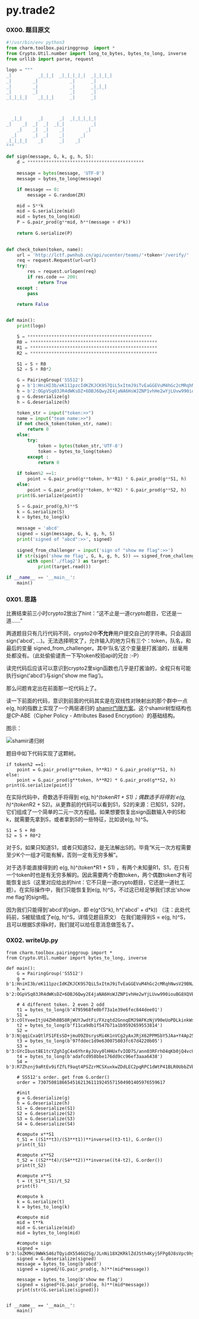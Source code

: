 # py.trade2


### 0X00. 题目原文

```python
#!/usr/bin/env python3
from charm.toolbox.pairinggroup  import *
from Crypto.Util.number import long_to_bytes, bytes_to_long, inverse
from urllib import parse, request

logo = """
_|          _|_|_|  _|_|_|_|_|  _|_|_|_|  
_|        _|            _|      _|        
_|        _|            _|      _|_|_|    
_|        _|            _|      _|        
_|_|_|_|    _|_|_|      _|      _|        



  _|_|      _|      _|  _|_|_|_|_|  
_|    _|  _|  _|  _|_|          _|
    _|    _|  _|    _|        _|
  _|      _|  _|    _|      _|
_|_|_|_|    _|      _|    _|
"""

def sign(message, G, k, g, h, S):
    d = ********************************************
        
    message = bytes(message, 'UTF-8')
    message = bytes_to_long(message)

    if message == 0:
        message = G.random(ZR)

    mid = S**k
    mid = G.serialize(mid)
    mid = bytes_to_long(mid)
    P = G.pair_prod(g**mid, h**(message + d*k))
    
    return G.serialize(P)
    

def check_token(token, name):
    url = 'http://lctf.pwnhub.cn/api/ucenter/teams/'+token+'/verify/'
    req = request.Request(url=url)
    try:
        res = request.urlopen(req)
        if res.code == 200:
            return True
    except :
        pass

    return False    
           

def main():
    print(logo)

    S = ***********************************************
    R0 = ************************************************
    R1 = ************************************************
    R2 = ************************************************

    S1 = S + R0
    S2 = S + R0*2

    G = PairingGroup('SS512')
    g = b'1:HniHI3b/eK111pzcIdKZKJCK9S7QiL5xItmJ9iTvEaGGEVuM4hGc2cMRqhNwsV29BN/QpqhopD+2XgUaTdQMqQA='
    h = b'2:OGpVSq03JR4dWKsDZ+6DBJ6Qwy2E4jaNA6HsWJZNP1vhHe2wYjLUvw990iouBG8XQVEbKr+uLNc3k9n4JDAJOgA='
    g = G.deserialize(g)
    h = G.deserialize(h)

    token_str = input("token:>>")
    name = input("team name:>>")
    if not check_token(token_str, name):
        return 0
    else:
        try:
            token = bytes(token_str,'UTF-8')
            token = bytes_to_long(token)
        except :
            return 0
    
    if token%2 ==1:
        point = G.pair_prod(g**token, h**R1) * G.pair_prod(g**S1, h)
    else:
        point = G.pair_prod(g**token, h**R2) * G.pair_prod(g**S2, h)
    print(G.serialize(point))

    S = G.pair_prod(g,h)**S
    k = G.serialize(S)
    k = bytes_to_long(k)
    
    message = 'abcd'
    signed = sign(message, G, k, g, h, S)
    print('signed of "abcd":>>', signed)
    
    signed_from_challenger = input('sign of "show me flag":>>')
    if str(sign('show me flag', G, k, g, h, S)) == signed_from_challenger:
        with open('./flag2') as target:
            print(target.read())

if __name__ == '__main__':
    main()

```

### 0X01. 思路

比赛结束前三小时crypto2放出了hint：“这不止是一道crypto题目，它还是一道……”

两道题目只有几行代码不同，crypto2中**不允许**用户提交自己的字符串。只会返回sign('abcd', ...)。无法选择明文了，允许输入的地方只有三个：token，队名，和最后的变量 signed_from_challenger。其中‘队名’这个变量是打酱油的，丝毫用处都没有。（此处偷偷谴责一下写token校验api的兄台 :-P）

读完代码后应该可以意识到crypto2里sign函数也几乎是打酱油的，全程只有可能执行sign('abcd')与sign('show me flag')。

那么问题肯定出在前面那一坨代码上了。

读一下前面的代码，意识到前面的代码其实是在双线性对映射出的那个群中一点e(g, h)的指数上实现了一个两层递归的 [shamir门限方案][2]。这个shamir树型结构也是CP-ABE（Cipher Policy - Attributes Based Encryption）的基础结构。

图示：

![shamir递归树][3]

题目中如下代码实现了这颗树。

```
if token%2 ==1:
    point = G.pair_prod(g**token, h**R1) * G.pair_prod(g**S1, h)
else:
    point = G.pair_prod(g**token, h**R2) * G.pair_prod(g**S2, h)
print(G.serialize(point))
```

在实际代码中，奇数选手将得到 e(g, h)^(token*R1 + S1)；偶数选手将得到 e(g, h)^(token*R2 + S2)。从更靠前的代码可以看到S1，S2的来源：已知S1，S2时，它们组成了一个简单的二元一次方程组。如果想要恢复出sign函数输入中的S和k，就需要先拿到S，或者拿到S的一些特征，比如说e(g, h)^S。

```
S1 = S + R0
S2 = S + R0*2
```

对于S，如果只知道S1，或者只知道S2，是无法解出S的。毕竟“K元一次方程需要至少K个一组才可能有解，否则一定有无穷多解”。

对于选手能直接得到的 e(g, h)^(token*R1 + S1) ，有两个未知量R1，S1，在只有一个token时也是有无穷多解的。因此需要两个奇数token，两个偶数token才有可能恢复出S（这里对应给出的hint：它不只是一道crypto题目，它还是一道社工题）。在实际操作中，我们只能恢复到e(g, h)^S，不过这已经足够我们求出'show me flag'的sign啦。

因为我们只能得到'abcd'的sign，即 e(g^(S^k), h^('abcd' + d*k))
（注：此处代码前，S被赋值成了e(g, h)^S，详情见题目原文）
在我们能得到S = e(g, h)^S，且可以根据S求得k时，我们就可以给任意消息做签名了。

### 0X02. writeUp.py

```
from charm.toolbox.pairinggroup import *
from Crypto.Util.number import bytes_to_long, inverse

def main():
    G = PairingGroup('SS512')
    g = b'1:HniHI3b/eK111pzcIdKZKJCK9S7QiL5xItmJ9iTvEaGGEVuM4hGc2cMRqhNwsV29BN/QpqhopD+2XgUaTdQMqQA='
    h = b'2:OGpVSq03JR4dWKsDZ+6DBJ6Qwy2E4jaNA6HsWJZNP1vhHe2wYjLUvw990iouBG8XQVEbKr+uLNc3k9n4JDAJOgA='

    # 4 different token. 2 even 2 odd
    t1 = bytes_to_long(b'4795968fe0bf73a1e39e6fec844dee01')
    S1 = b'3:cOlYveeItjU4ZHh8B58RjWUYJwdtFi/FXzqtd2GnnqEMJ9AFKzNjV90eUoPDLkinkWsdmbYTJxFTq5bvucwVHE98Uvw2laNvrsCFY9Mw766YdEPAtj7smBt/tIDl+u1mORufxZX8Q31F3dJjnzEoYhlxRZ9e9JFVtK7nW2Di6Iw='
    t2 = bytes_to_long(b'f11ca9db1f547b71a1b9592659553814')
    S2 = b'3:NjqqiCxaQtlFS1FEsSD+jmuO9Z0srysMi4K1nVCg2yAxJRjX62PPMSbY5JAa+Y4Ap25p9+u1EZ05f1RSwOXyZiIAZoDoS0crKDHRLJtE40aswcnPaf1JklMGBOGLdBUOZ3+nknLRDLACyBFnTW8y6FnHzLICGruBHisLhschvHM='
    t3 = bytes_to_long(b'97fddec1d9e630075803fc67d4220b05')
    S3 = b'3:GYcIbust8E1tcYZghIgC4x6YhrAyJUvy0lHHUxfvIOD7S/ann03RFrhO4qKb0jQ4vcU7pHJPv9Q+WDDPV/mAcH224dIfSyGcv91adl0tuhS6z0Fr4tBz03YUFUcGvAvi7bHvjnywwAjkTe1ZmMybyUnc9bMTPUxIZ3kli2b3PRs='
    t4 = bytes_to_long(b'adafcd958bbe176dd9cc96ef3aaa6438')
    S4 = b'3:R7Zhznj9aRtEv9ifZfLf9aqt4PSZzrMCSXuxkwZDdLEC2pqRPC1dWtP41BLR0UbbZVbTyOuojif9HYVuDu7oFSMTtj3zUxwXUW2x5sCYnkY3MOhSKM9JJxzAktSF0H2rIVvw4iBhQoh6Ecy3qRYfjZSha4Bc729DXHbYx0sMxd4='

    # SS512's order. get from G.order()
    order = 730750818665451621361119245571504901405976559617

    #init
    g = G.deserialize(g)
    h = G.deserialize(h)
    S1 = G.deserialize(S1)
    S2 = G.deserialize(S2)
    S3 = G.deserialize(S3)
    S4 = G.deserialize(S4)

    #compute x**S1
    t_S1 = ((S1**t3)/(S3**t1))**inverse((t3-t1), G.order())
    print(t_S1)

    #compute x**S2
    t_S2 = ((S2**t4)/(S4**t2))**inverse((t4-t2), G.order())
    print(t_S2)

    #compute x**S
    t = (t_S1*t_S1)/t_S2
    print(t)

    #compute k
    k = G.serialize(t)
    k = bytes_to_long(k)

    #compute mid
    mid = t**k
    mid = G.serialize(mid)
    mid = bytes_to_long(mid)

    #compute sign
    signed = b'3:loZKMHi9WWkS46zTQyidX5546U2Sg/JLnNi18X2KRklZdJSth4Kyj5FPg0J8sVpc9hyClgIo2P8xOGsRK6Zxc2AW6euFkyaOUWI9ZmYp2AhE0kcOypR4vASF9vWYtNqj0qlsExtMThSUtS53HYHCczbxcxA2Vcr/tkFagicyU30='
    signed = G.deserialize(signed)
    message = bytes_to_long(b'abcd')
    signed = signed/(G.pair_prod(g, h)**(mid*message))
    
    message = bytes_to_long(b'show me flag')
    signed = signed*(G.pair_prod(g, h)**(mid*message))
    print(str(G.serialize(signed)))


if __name__ == '__main__':
    main()
```

  [1]: https://jhuisi.github.io/charm/install_source.html
  [2]: https://en.wikipedia.org/wiki/Shamir%27s_Secret_Sharing
  [3]: http://on-img.com/chart_image/5a12706de4b0143a78b4a9d4.png